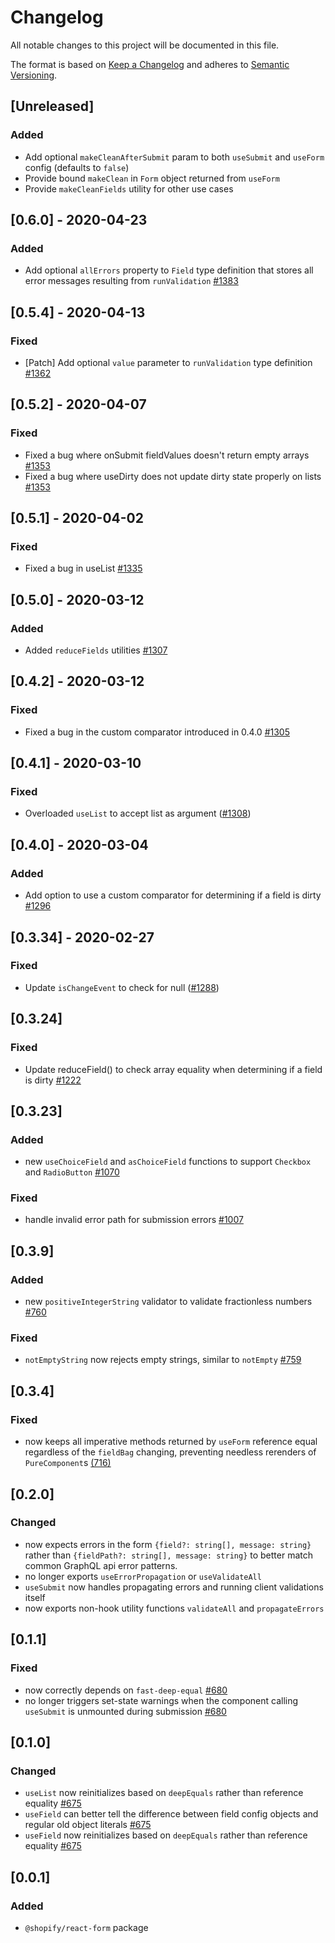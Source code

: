 # Changelog

All notable changes to this project will be documented in this file.

The format is based on [Keep a Changelog](http://keepachangelog.com/en/1.0.0/)
and adheres to [Semantic Versioning](http://semver.org/spec/v2.0.0.html).

## [Unreleased]

### Added

- Add optional `makeCleanAfterSubmit` param to both `useSubmit` and `useForm` config (defaults to `false`)
- Provide bound `makeClean` in `Form` object returned from `useForm`
- Provide `makeCleanFields` utility for other use cases

## [0.6.0] - 2020-04-23

### Added

- Add optional `allErrors` property to `Field` type definition that stores all error messages resulting from `runValidation` [#1383](https://github.com/Shopify/quilt/pull/1383)

## [0.5.4] - 2020-04-13

### Fixed

- [Patch] Add optional `value` parameter to `runValidation` type definition [#1362](https://github.com/Shopify/quilt/pull/1362)

## [0.5.2] - 2020-04-07

### Fixed

- Fixed a bug where onSubmit fieldValues doesn't return empty arrays [#1353](https://github.com/Shopify/quilt/pull/1353)
- Fixed a bug where useDirty does not update dirty state properly on lists [#1353](https://github.com/Shopify/quilt/pull/1353)

## [0.5.1] - 2020-04-02

### Fixed

- Fixed a bug in useList [#1335](https://github.com/Shopify/quilt/pull/1335)

## [0.5.0] - 2020-03-12

### Added

- Added `reduceFields` utilities [#1307](https://github.com/Shopify/quilt/pull/1307)

## [0.4.2] - 2020-03-12

### Fixed

- Fixed a bug in the custom comparator introduced in 0.4.0 [#1305](https://github.com/Shopify/quilt/pull/1305)

## [0.4.1] - 2020-03-10

### Fixed

- Overloaded `useList` to accept list as argument ([#1308](https://github.com/Shopify/quilt/issues/1308))

## [0.4.0] - 2020-03-04

### Added

- Add option to use a custom comparator for determining if a field is dirty [#1296](https://github.com/Shopify/quilt/pull/1296/)

## [0.3.34] - 2020-02-27

### Fixed

- Update `isChangeEvent` to check for null ([#1288](https://github.com/Shopify/quilt/issues/1288))

## [0.3.24]

### Fixed

- Update reduceField() to check array equality when determining if a field is dirty [#1222](https://github.com/Shopify/quilt/pull/1222)

## [0.3.23]

### Added

- new `useChoiceField` and `asChoiceField` functions to support `Checkbox` and `RadioButton` [#1070](https://github.com/Shopify/quilt/pull/1070)

### Fixed

- handle invalid error path for submission errors [#1007](https://github.com/Shopify/quilt/pull/1007)

## [0.3.9]

### Added

- new `positiveIntegerString` validator to validate fractionless numbers [#760](https://github.com/Shopify/quilt/pull/760)

### Fixed

- `notEmptyString` now rejects empty strings, similar to `notEmpty` [#759](https://github.com/Shopify/quilt/pull/759)

## [0.3.4]

### Fixed

- now keeps all imperative methods returned by `useForm` reference equal regardless of the `fieldBag` changing, preventing needless rerenders of `PureComponent`s [(716)](https://github.com/Shopify/quilt/pull/716)

## [0.2.0]

### Changed

- now expects errors in the form `{field?: string[], message: string}` rather than `{fieldPath?: string[], message: string}` to better match common GraphQL api error patterns.
- no longer exports `useErrorPropagation` or `useValidateAll`
- `useSubmit` now handles propagating errors and running client validations itself
- now exports non-hook utility functions `validateAll` and `propagateErrors`

## [0.1.1]

### Fixed

- now correctly depends on `fast-deep-equal` [#680](https://github.com/Shopify/quilt/pull/680)
- no longer triggers set-state warnings when the component calling `useSubmit` is unmounted during submission [#680](https://github.com/Shopify/quilt/pull/680)

## [0.1.0]

### Changed

- `useList` now reinitializes based on `deepEquals` rather than reference equality [#675](https://github.com/Shopify/quilt/pull/675)
- `useField` can better tell the difference between field config objects and regular old object literals [#675](https://github.com/Shopify/quilt/pull/675)
- `useField` now reinitializes based on `deepEquals` rather than reference equality [#675](https://github.com/Shopify/quilt/pull/675)

## [0.0.1]

### Added

- `@shopify/react-form` package

